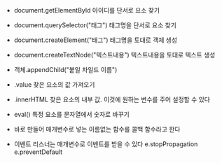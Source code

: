 - document.getElementById
	아이디를 단서로 요소 찾기
- document.querySelector("태그")
	태그명을 단서로 요소 찾기
- document.createElement("태그")
	태그명을 토대로 객체 생성
- document.createTextNode("텍스트내용")
	텍스트내용을 토대로 텍스트 생성
- 객체.appendChild("붙일 차일드 이름")
- .value
	찾은 요소의 값 가져오기
- .innerHTML
	찾은 요소의 내부 값. 이것에 원하는 변수를 주어 설정할 수 있다
- eval()
	특정 요소를 문자열에서 숫자로 바꾸기

- 바로 만들어 매개변수로 넣는 이름없는 함수를 콜백 함수라고 한다

- 이벤트 리스너는 매개변수로 이벤트를 받을 수 있다
	e.stopPropagation
	e.preventDefault